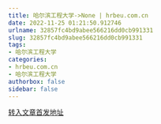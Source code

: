```yaml
---
title: 哈尔滨工程大学->None | hrbeu.com.cn
date: 2022-11-25 01:21:50.912746
urlname: 32857fc4bd9abee566216dd0cb991331
slug: 32857fc4bd9abee566216dd0cb991331
tags: 
- 哈尔滨工程大学
categories:
- hrbeu.com.cn
- 哈尔滨工程大学
authorbox: false
sidebar: false
---
```





[转入文章首发地址](https://content-static.cctvnews.cctv.com/snow-book/video.html?t=2022-11-24%2012%3A12%3A42&toc_style_id=video_default&share_to=wechat&track_id=1228C0C9-A438-4CE5-BF4F-3C7260546AE4_690957806538&item_id=7847868230342318267)